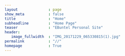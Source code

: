 ```yaml
---
layout              : page
show_meta           : false
title               : "Home"
subheadline         : "Home Page"
teaser              : "EBuntel Personal Site"
header:
   image_fullwidth  : "IMG_20171229_065330815(1).jpg"
permalink           : "//"
homepage            : True
---
```


